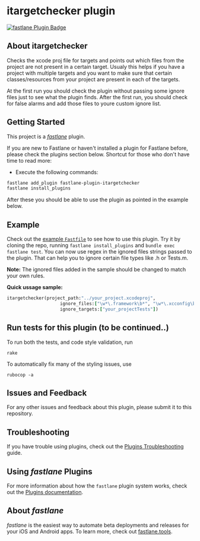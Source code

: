 # itargetchecker plugin

[![fastlane Plugin Badge](https://rawcdn.githack.com/fastlane/fastlane/master/fastlane/assets/plugin-badge.svg)](https://rubygems.org/gems/fastlane-plugin-itargetchecker)

## About itargetchecker

Checks the xcode proj file for targets and points out which files from the project are not present in a certain target.
Usualy this helps if you have a project with multiple targets and you want to make sure that certain classes/resources from your project are present in each of the targets.

At the first run you should check the plugin without passing some ignore files just to see what the plugin finds. After the first run, you should check for false alarms and add those files to youre custom ignore list.

## Getting Started

This project is a [_fastlane_](https://github.com/fastlane/fastlane) plugin. 

If you are new to Fastlane or haven't installed a plugin for Fastlane before, please check the plugins section below. 
Shortcut for those who don't have time to read more:
- Execute the following commands:
```bash
fastlane add_plugin fastlane-plugin-itargetchecker
fastlane install_plugins
 ```
    
 After these you should be able to use the plugin as pointed in the example below.


## Example

Check out the [example `Fastfile`](fastlane/Fastfile) to see how to use this plugin. Try it by cloning the repo, running `fastlane install_plugins` and `bundle exec fastlane test`.
You can now use regex in the ignored files strings passed to the plugin. That can help you to ignore certain file types like .h or Tests.m.

**Note:** The ignored files added in the sample should be changed to match your own rules. 

**Quick ussage sample:**

```ruby 
itargetchecker(project_path:"../your_project.xcodeproj", 
                    ignore_files:["\w*\.framework\b*", "\w*\.xcconfig\b*", "\w*\.h\b*", "Info.plist"],
                    ignore_targets:["your_projectTests"])    
```

## Run tests for this plugin (to be continued..)

To run both the tests, and code style validation, run

```
rake
```

To automatically fix many of the styling issues, use
```
rubocop -a
```

## Issues and Feedback

For any other issues and feedback about this plugin, please submit it to this repository.

## Troubleshooting

If you have trouble using plugins, check out the [Plugins Troubleshooting](https://docs.fastlane.tools/plugins/plugins-troubleshooting/) guide.

## Using _fastlane_ Plugins

For more information about how the `fastlane` plugin system works, check out the [Plugins documentation](https://docs.fastlane.tools/plugins/create-plugin/).

## About _fastlane_

_fastlane_ is the easiest way to automate beta deployments and releases for your iOS and Android apps. To learn more, check out [fastlane.tools](https://fastlane.tools).
